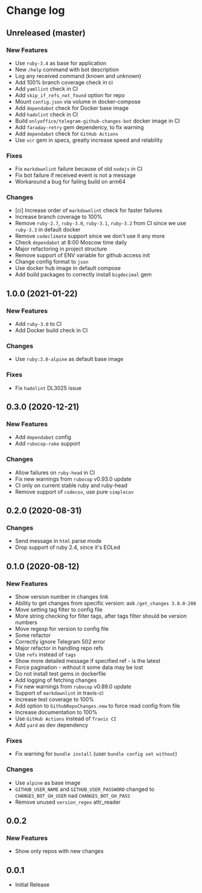 # Change log

## Unreleased (master)

### New Features

* Use `ruby-3.4` as base for application
* New `/help` command with bot description
* Log any received command (known and unknown)
* Add 100% branch coverage check in ci
* Add `yamllint` check in CI
* Add `skip_if_refs_not_found` option for repo
* Mount `config.json` via volume in docker-compose
* Add `dependabot` check for Docker base image
* Add `hadolint` check in CI
* Build `onlyoffice/telegram-github-changes-bot` docker image
  in CI
* Add `faraday-retry` gem dependency, to fix warning
* Add `dependabot` check for `GitHub Actions`
* Use `vcr` gem in specs, greatly increase speed and relability

### Fixes

* Fix `markdownlint` failure because of old `nodejs` in CI
* Fix bot failure if received event is not a message
* Workaround a bug for failing build on arm64

### Changes

* [ci] Increase order of `markdownlint` check for faster failures
* Increase branch coverage to 100%
* Remove `ruby-2.7`, `ruby-3.0`, `ruby-3.1`, `ruby-3.2` from CI since
  we use `ruby-3.3` in default docker
* Remove `codeclimate` support since we don't use it any more
* Check `dependabot` at 8:00 Moscow time daily
* Major refactoring in project structure
* Remove support of ENV variable for github access init
* Change config format to `json`
* Use docker hub image in default compose
* Add build packages to correctly install `bigdecimal` gem

## 1.0.0 (2021-01-22)

### New Features

* Add `ruby-3.0` to CI
* Add Docker build check in CI

### Changes

* Use `ruby:3.0-alpine` as default base image

### Fixes

* Fix `hadolint` DL3025 issue

## 0.3.0 (2020-12-21)

### New Features

* Add `dependabot` config
* Add `rubocop-rake` support

### Changes

* Allow failures on `ruby-head` in CI
* Fix new warnings from `rubocop` v0.93.0 update
* CI only on current stable ruby and ruby-head
* Remove support of `codecov`, use pure `simplecov`

## 0.2.0 (2020-08-31)

### Changes

* Send message in `html` parse mode
* Drop support of ruby 2.4, since it's EOLed

## 0.1.0 (2020-08-12)

### New Features

* Show version number in changes link
* Ability to get changes from specific version: ask `/get_changes 3.8.0-208`
* Move setting tag filter to config file
* More string checking for filter tags, after tags filter should be version numbers
* Move regexp for version to config file
* Some refactor
* Correctly ignore Telegram 502 error
* Major refactor in handling repo refs
* Use `refs` instead of `tags`
* Show more detailed message if specified ref - is the latest
* Force pagination - without it some data may be lost
* Do not install test gems in dockerfile
* Add logging of fetching changes
* Fix new warnings from `rubocop` v0.89.0 update
* Support of `markdownlint` in travis-ci
* Increase test coverage to 100%
* Add option to `GithubRepoChanges.new` to force read config from file
* Increase documentation to 100%
* Use `GitHub Actions` instead of `Travis CI`
* Add `yard` as dev dependency

### Fixes

* Fix warning for `bundle install` (user `bundle config set without`)

### Changes

* Use `alpine` as base image
* `GITHUB_USER_NAME` and `GITHUB_USER_PASSWORD` changed
  to `CHANGES_BOT_GH_USER` nad `CHANGES_BOT_GH_PASS`
* Remove unused `version_regex` attr_reader

## 0.0.2

### New Features

* Show only repos with new changes

## 0.0.1

* Initial Release
